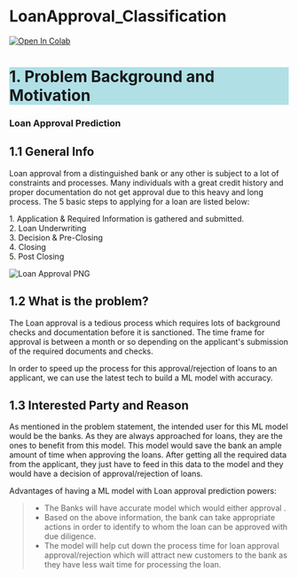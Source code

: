 # LoanApproval_Classification

<a target="_blank" href="https://colab.research.google.com/github/Bhyrav17/LoanApproval_Classification/blob/main/LoanApproval.ipynb">
  <img src="https://colab.research.google.com/assets/colab-badge.svg" alt="Open In Colab"/>
</a>

<h1 style="background-color:powderblue; ">1. Problem Background and Motivation</h1> <a class="anchor" id="problem-background"></a>

<h3> Loan Approval Prediction </h3>

<h2> 1.1 General Info </h2>
    Loan approval from a distinguished bank or any other is subject to a lot of constraints and processes. Many individuals with a great credit history and proper documentation do not get approval due to this heavy and long process. The 5 basic steps to applying for a loan are listed below:
   <p> 1. Application & Required Information is gathered and submitted. <br>
    2. Loan Underwriting <br>
    3. Decision & Pre-Closing <br>
    4. Closing <br>
    5. Post Closing<br>
   </p>
    
<img src="https://www.thenovahouse.com/wp-content/uploads/2022/05/s2.jpeg" alt="Loan Approval PNG" />


 
 
<h2> 1.2 What is the problem? </h2>
  
  The Loan approval  is a tedious process which requires lots of background checks and documentation before it is sanctioned. The time frame for approval is between a month or so depending on the applicant's submission of the required documents and checks. 
  
  In order to speed up the process for this approval/rejection of loans to an applicant, we can use the latest tech to build a ML model with accuracy. 
 

<h2> 1.3 Interested Party and Reason </h2>
   As mentioned in the problem statement, the intended user for this ML model would be the banks. As they are always approached for loans, they are the ones to benefit from this model. This model would save the bank an ample amount of time when approving the loans. After getting all the required data from the applicant, they just have to feed in this data to the model and they would have a decision of approval/rejection of loans.
    

 Advantages of having a ML model with Loan approval prediction powers:
  >- The Banks will have accurate model which would either approval  .
  >- Based on the above information, the bank can take appropriate actions in order to identify to whom the loan can be approved with due diligence. 
  >- The model will help cut down the process time for loan approval approval/rejection which will attract new customers to the bank as they have less wait time for processing the loan.

